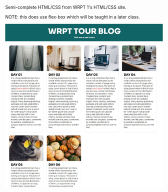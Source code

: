 Semi-complete HTML/CSS from WRPT 1's HTML/CSS site. 

NOTE: this does use flex-box which will be taught in a later class. 


![Screencapture](https://github.com/samanthajeet/wrpt1-CSSHTML-review-01/blob/main/images/screencapture.JPG)
